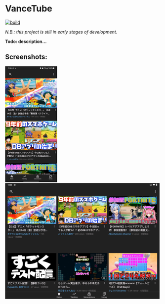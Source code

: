 VanceTube
=========

[![build](https://github.com/whyrising/jetpack-compose-template/actions/workflows/main.yml/badge.svg)](https://github.com/whyrising/jetpack-compose-template/actions/workflows/main.yml)

_N.B.: this project is still in early stages of development._

**Todo: description...**


## Screenshots:
<img src="docs/Screenshot_1.png" height="375" /> <img src="docs/Screenshot_2.png" width="500" />
